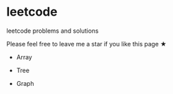# leetcode
leetcode problems and solutions

Please feel free to leave me a star if you like this page ★

* Array

* Tree

* Graph
